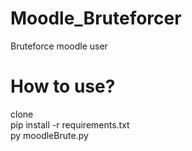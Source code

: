 # Moodle_Bruteforcer
Bruteforce moodle user
# How to use?
clone <br>
pip install -r requirements.txt <br>
py moodleBrute.py
